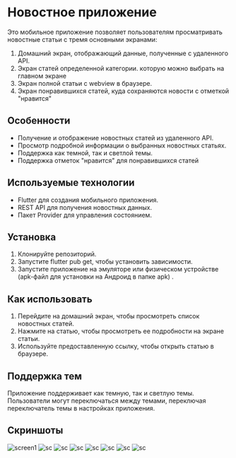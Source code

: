 # Новостное приложение

Это мобильное приложение позволяет пользователям просматривать новостные статьи с тремя основными экранами:
1. Домашний экран, отображающий данные, полученные с удаленного API.
2. Экран статей определенной категории. которую можно выбрать на главном экране 
3. Экран полной статьи с webview в браузере.
4. Экран понравившихся статей, куда сохраняются новости с отметкой "нравится"

## Особенности
- Получение и отображение новостных статей из удаленного API.
- Просмотр подробной информации о выбранных новостных статьях.
- Поддержка как темной, так и светлой темы.
- Поддержка отметок "нравится" для понравившихся статей

## Используемые технологии
- Flutter для создания мобильного приложения.
- REST API для получения новостных данных.
- Пакет Provider для управления состоянием.

## Установка
1. Клонируйте репозиторий.
2. Запустите flutter pub get, чтобы установить зависимости.
3. Запустите приложение на эмуляторе или физическом устройстве (apk-файл для установки на Андроид в папке apk) .

## Как использовать
1. Перейдите на домашний экран, чтобы просмотреть список новостных статей.
2. Нажмите на статью, чтобы просмотреть ее подробности на экране статьи.
3. Используйте предоставленную ссылку, чтобы открыть статью в браузере.

## Поддержка тем
Приложение поддерживает как темную, так и светлую темы. Пользователи могут переключаться между темами, переключая переключатель темы в настройках приложения.

## Скриншоты
![screen1](https://github.com/qwertd105/mipt-flutter-task1/blob/master/screenshots/image_2024-03-11_21-06-30.png)
![sc](https://github.com/qwertd105/mipt-flutter-task1/blob/master/screenshots/image_2024-03-11_21-06-56.png)
![sc](https://github.com/qwertd105/mipt-flutter-task1/blob/master/screenshots/image_2024-03-11_21-07-24.png)
![sc](https://github.com/qwertd105/mipt-flutter-task1/blob/master/screenshots/image_2024-03-11_21-07-38.png)
![sc](https://github.com/qwertd105/mipt-flutter-task1/blob/master/screenshots/image_2024-04-01_21-52-07.png)
![sc](https://github.com/qwertd105/mipt-flutter-task1/blob/master/screenshots/image_2024-04-01_21-52-33.png)
![sc](https://github.com/qwertd105/mipt-flutter-task1/blob/master/screenshots/image_2024-04-01_21-52-01.png)
![sc](https://github.com/qwertd105/mipt-flutter-task1/blob/master/screenshots/image_2024-03-11_21-06-45.png)
